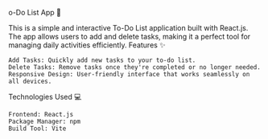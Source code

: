 o-Do List App 📝

This is a simple and interactive To-Do List application built with React.js. The app allows users to add and delete tasks, making it a perfect tool for managing daily activities efficiently.
Features ✨

    Add Tasks: Quickly add new tasks to your to-do list.
    Delete Tasks: Remove tasks once they're completed or no longer needed.
    Responsive Design: User-friendly interface that works seamlessly on all devices.

Technologies Used 💻

    Frontend: React.js
    Package Manager: npm
    Build Tool: Vite    
    
